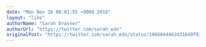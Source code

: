 ```yaml
---
date: "Mon Nov 26 00:01:55 +0000 2018"
layout: "like"
authorName: "Sarah Drasner"
authorUrl: "https://twitter.com/sarah_edo"
originalPost: "https://twitter.com/sarah_edo/status/1066844462431649793"
---
```


